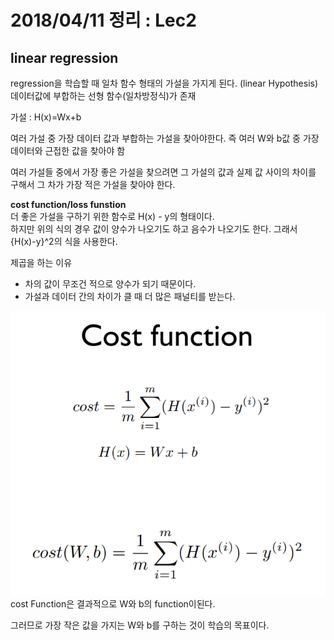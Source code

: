 # 2018/04/11 정리 : Lec2 
## linear regression

regression을 학습할 때 일차 함수 형태의 가설을 가지게 된다.  (linear Hypothesis)  
데이터값에 부합하는 선형 함수(일차방정식)가 존재

가설 : H(x)=Wx+b

여러 가설 중 가장 데이터 값과 부합하는 가설을 찾아야한다.
즉 여러 W와 b값 중 가장 데이터와 근접한 값을 찾아야 함

여러 가설들 중에서 가장 좋은 가설을 찾으려면 그 가설의 값과 실제 값 사이의 차이를 구해서 그 차가 가장 적은 가설을 찾아야 한다.

**cost function/loss funstion**  
더 좋은 가설을 구하기 위한 함수로 H(x) - y의 형태이다.  
하지만 위의 식의 경우 값이 양수가 나오기도 하고 음수가 나오기도 한다. 그래서 {H(x)-y}^2의 식을 사용한다.  

 제곱을 하는 이유 
 - 차의 값이 무조건 적으로 양수가 되기 때문이다.  
- 가설과 데이터 간의 차이가 클 때 더 많은 패널티를 받는다.

![](https://github.com/MoDeep/1st-Grade-Study/blob/master/Summaries/Yoonsu/images/Image1.jpg?raw=true)  
cost Function은 결과적으로 W와 b의 function이된다.  

그러므로 가장 작은 값을 가지는 W와 b를 구하는 것이 학습의 목표이다.
 


